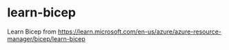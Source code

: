 # learn-bicep
Learn Bicep from https://learn.microsoft.com/en-us/azure/azure-resource-manager/bicep/learn-bicep
